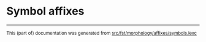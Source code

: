 
# Symbol affixes

* * *

<small>This (part of) documentation was generated from [src/fst/morphology/affixes/symbols.lexc](https://github.com/giellalt/lang-nds/blob/main/src/fst/morphology/affixes/symbols.lexc)</small>
